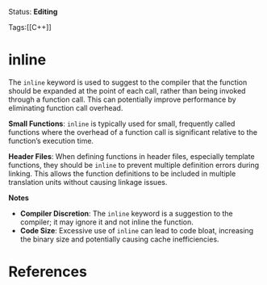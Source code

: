 Status: **Editing**

Tags:[[C++]]

# inline

The `inline` keyword is used to suggest to the compiler that the function should be expanded at the point of each call, rather than being invoked through a function call. This can potentially improve performance by eliminating function call overhead.

**Small Functions**: `inline` is typically used for small, frequently called functions where the overhead of a function call is significant relative to the function’s execution time.

**Header Files**: When defining functions in header files, especially template functions, they should be `inline` to prevent multiple definition errors during linking. This allows the function definitions to be included in multiple translation units without causing linkage issues.

**Notes**
- **Compiler Discretion**: The `inline` keyword is a suggestion to the compiler; it may ignore it and not inline the function.
- **Code Size**: Excessive use of `inline` can lead to code bloat, increasing the binary size and potentially causing cache inefficiencies.
# References